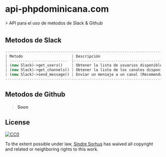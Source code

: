 # api-phpdominicana.com
:zap: API para el uso de metodos de Slack &amp; Github

## Metodos de Slack

```php
-----------------------------------------------------------------------------------------------
| Metodo                      | Descripción                                                   
| --------------------------  |---------------------------------------------------------------|
| (new Slack)->get_users()    | Obtener la lista de usuarios disponibles en todos los canales |
| (new Slack)->get_channels() | Obtener la lista de los canales disponibles                   |
| (new Slack)->send_message() | Enviar un mensaje a un canal (Recomendado: canal público)     |
-----------------------------------------------------------------------------------------------
````

## Metodos de Github

> #### Soon ####



## License

[![CC0](http://mirrors.creativecommons.org/presskit/buttons/88x31/svg/cc-zero.svg)](https://creativecommons.org/publicdomain/zero/1.0/)

To the extent possible under law, [Sindre Sorhus](http://sindresorhus.com) has waived all copyright and related or neighboring rights to this work.
